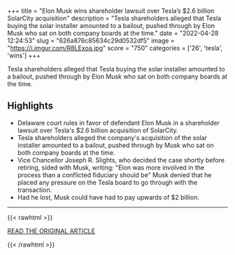 +++
title = "Elon Musk wins shareholder lawsuit over Tesla’s $2.6 billion SolarCity acquisition"
description = "Tesla shareholders alleged that Tesla buying the solar installer amounted to a bailout, pushed through by Elon Musk who sat on both company boards at the time."
date = "2022-04-28 12:24:53"
slug = "626a876c85634c29d0532df5"
image = "https://i.imgur.com/R8LExoa.jpg"
score = "750"
categories = ['26', 'tesla', 'wins']
+++

Tesla shareholders alleged that Tesla buying the solar installer amounted to a bailout, pushed through by Elon Musk who sat on both company boards at the time.

## Highlights

- Delaware court rules in favor of defendant Elon Musk in a shareholder lawsuit over Tesla's $2.6 billion acquisition of SolarCity.
- Tesla shareholders alleged the company's acquisition of the solar installer amounted to a bailout, pushed through by Musk who sat on both company boards at the time.
- Vice Chancellor Joseph R. Slights, who decided the case shortly before retiring, sided with Musk, writing: "Elon was more involved in the process than a conflicted fiduciary should be" Musk denied that he placed any pressure on the Tesla board to go through with the transaction.
- Had he lost, Musk could have had to pay upwards of $2 billion.

---

{{< rawhtml >}}
  <p class="article-category">
    <a target="_blank" href="https://www.cnbc.com/2022/04/27/elon-musk-wins-shareholder-lawsuit-over-the-companys-2point6-billion-solarcity-acquisition.html">READ THE ORIGINAL ARTICLE</a>
  </p>
{{< /rawhtml >}}
